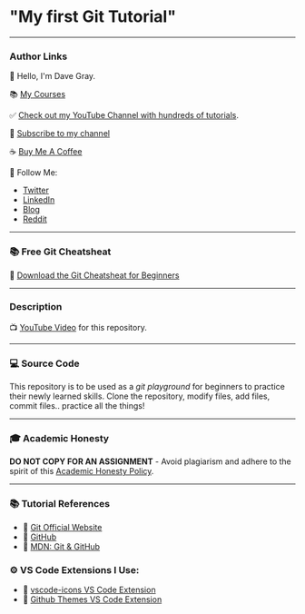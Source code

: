 # "My first Git Tutorial"

---

### Author Links

👋 Hello, I'm Dave Gray.

📚 [My Courses](https://courses.davegray.codes/)

✅ [Check out my YouTube Channel with hundreds of tutorials](https://www.youtube.com/DaveGrayTeachesCode).

🚩 [Subscribe to my channel](https://bit.ly/3nGHmNn)

☕ [Buy Me A Coffee](https://buymeacoffee.com/DaveGray)

🚀 Follow Me:

- [Twitter](https://twitter.com/yesdavidgray)
- [LinkedIn](https://www.linkedin.com/in/davidagray/)
- [Blog](https://yesdavidgray.com)
- [Reddit](https://www.reddit.com/user/DaveOnEleven)

---

### 📚 Free Git Cheatsheat

🔗 [Download the Git Cheatsheat for Beginners](https://courses.davegray.codes/git-cheatsheet-for-beginners)

---

### Description

📺 [YouTube Video](https://youtu.be/CvUiKWv2-C0) for this repository.

---

### 💻 Source Code

This repository is to be used as a _git playground_ for beginners to practice their newly learned skills. Clone the repository, modify files, add files, commit files.. practice all the things!

---

### 🎓 Academic Honesty

**DO NOT COPY FOR AN ASSIGNMENT** - Avoid plagiarism and adhere to the spirit of this [Academic Honesty Policy](https://www.freecodecamp.org/news/academic-honesty-policy/).

---

### 📚 Tutorial References

- 🔗 [Git Official Website](https://git-scm.com/)
- 🔗 [GitHub](https://github.com/)
- 🔗 [MDN: Git & GitHub](https://developer.mozilla.org/en-US/docs/Learn/Tools_and_testing/GitHub)

### ⚙ VS Code Extensions I Use:

- 🔗 [vscode-icons VS Code Extension](https://marketplace.visualstudio.com/items?itemName=vscode-icons-team.vscode-icons)
- 🔗 [Github Themes VS Code Extension](https://marketplace.visualstudio.com/items?itemName=GitHub.github-vscode-theme)
